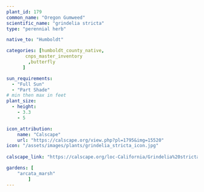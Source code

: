 ```yaml
---
plant_id: 179 
common_name: "Oregon Gumweed"
scientific_name: "grindelia stricta"
type: "perennial herb"

native_to: "Humboldt"

categories: [humboldt_county_native,
       cnps_master_inventory
        ,butterfly
      ]

sun_requirements:
  - "Full Sun"
  - "Part Shade"
# min then max in feet
plant_size:
  - height: 
    - 3.3
    - 5

icon_attribution: 
    name: "Calscape"
    url: "https://calscape.org/view.php?pl=1795&img=15520"
icon: "/assets/images/plants/grindelia_stricta_icon.jpg"
 
calscape_link: "https://calscape.org/loc-California/Grindelia%20stricta(%20)"

gardens: [ 
    "arcata_marsh"
        ]
---
```








